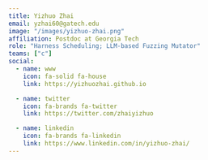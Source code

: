 ```yaml
---
title: Yizhuo Zhai
email: yzhai60@gatech.edu
image: "/images/yizhuo-zhai.png"
affiliation: Postdoc at Georgia Tech
role: "Harness Scheduling; LLM-based Fuzzing Mutator"
teams: ["c"]
social:
  - name: www
    icon: fa-solid fa-house
    link: https://yizhuozhai.github.io

  - name: twitter
    icon: fa-brands fa-twitter
    link: https://twitter.com/zhaiyizhuo

  - name: linkedin
    icon: fa-brands fa-linkedin
    link: https://www.linkedin.com/in/yizhuo-zhai/
---
```

